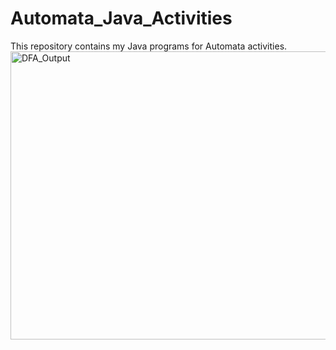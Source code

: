 # Automata_Java_Activities
This repository contains my Java programs for Automata activities.
<img width="1520" height="461" alt="DFA_Output" src="https://github.com/user-attachments/assets/3f038de2-3102-442d-8dcc-836391548ce6" />
